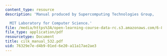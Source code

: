 ```yaml
---
content_type: resource
description: 'Manual produced by Supercomputing Technologies Group,

  MIT Laboratory for Computer Science.'
file: /media/https%3A/open-learning-course-data-rc.s3.amazonaws.com/6-895-theory-of-parallel-systems-sma-5509-fall-2003/76329e7ed4b901ed6e20a11a17ae2ae3_cilk_manual_532.pdf
file_type: application/pdf
resourcetype: Document
title: cilk_manual_532.pdf
uid: 76329e7e-d4b9-01ed-6e20-a11a17ae2ae3
---
```

